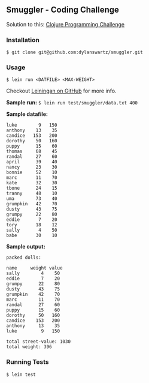 ## Smuggler - Coding Challenge

Solution to this: [Clojure Programming Challenge](https://github.com/micahalles/doll-smuggler)


### Installation

	$ git clone git@github.com:dylanswartz/smuggler.git

### Usage

    $ lein run <DATFILE> <MAX-WEIGHT>
Checkout [Leiningan on GitHub](https://github.com/technomancy/leiningen) for more info.

**Sample run:** 
```$ lein run test/smuggler/data.txt 400```

**Sample datafile:**

    luke        9   150
    anthony    13    35
    candice   153   200
    dorothy    50   160
    puppy      15    60
    thomas     68    45
    randal     27    60
    april      39    40
    nancy      23    30
    bonnie     52    10
    marc       11    70
    kate       32    30
    tbone      24    15
    tranny     48    10
    uma        73    40
    grumpkin   42    70
    dusty      43    75
    grumpy     22    80
    eddie       7    20
    tory       18    12
    sally       4    50
    babe       30    10
    
**Sample output:**

	packed dolls: 
	
	name     weight value
	sally        4    50
	eddie        7    20
	grumpy      22    80
	dusty       43    75
	grumpkin    42    70
	marc        11    70
	randal      27    60
	puppy       15    60
	dorothy     50   160
	candice    153   200
	anthony     13    35
	luke         9   150

	total street-value: 1030
	total weight: 396

### Running Tests
	$ lein test
